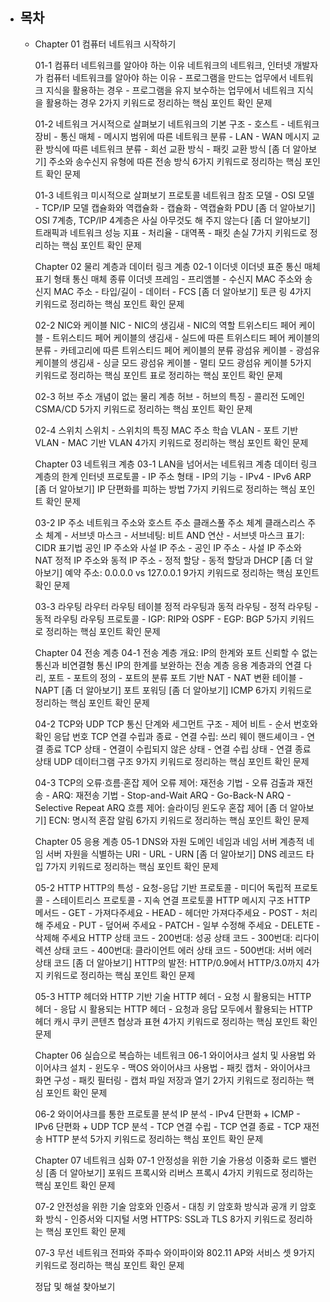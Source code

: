 - ## 목차

  - Chapter 01 컴퓨터 네트워크 시작하기

    01-1 컴퓨터 네트워크를 알아야 하는 이유
    네트워크의 네트워크, 인터넷
    개발자가 컴퓨터 네트워크를 알아야 하는 이유
    \- 프로그램을 만드는 업무에서 네트워크 지식을 활용하는 경우
    \- 프로그램을 유지 보수하는 업무에서 네트워크 지식을 활용하는 경우
    2가지 키워드로 정리하는 핵심 포인트
    확인 문제

    01-2 네트워크 거시적으로 살펴보기
    네트워크의 기본 구조
    \- 호스트
    \- 네트워크 장비
    \- 통신 매체
    \- 메시지
    범위에 따른 네트워크 분류
    \- LAN
    \- WAN
    메시지 교환 방식에 따른 네트워크 분류
    \- 회선 교환 방식
    \- 패킷 교환 방식
    [좀 더 알아보기] 주소와 송수신지 유형에 따른 전송 방식
    6가지 키워드로 정리하는 핵심 포인트
    확인 문제

    01-3 네트워크 미시적으로 살펴보기
    프로토콜
    네트워크 참조 모델
    \- OSI 모델
    \- TCP/IP 모델
    캡슐화와 역캡슐화
    \- 캡슐화
    \- 역캡슐화
    PDU
    [좀 더 알아보기] OSI 7계층, TCP/IP 4계층은 사실 아무것도 해 주지 않는다
    [좀 더 알아보기] 트래픽과 네트워크 성능 지표
    \- 처리율
    \- 대역폭
    \- 패킷 손실
    7가지 키워드로 정리하는 핵심 포인트
    확인 문제

    
    Chapter 02 물리 계층과 데이터 링크 계층
    02-1 이더넷
    이더넷 표준
    통신 매체 표기 형태
    통신 매체 종류
    이더넷 프레임
    \- 프리앰블
    \- 수신지 MAC 주소와 송신지 MAC 주소
    \- 타입/길이
    \- 데이터
    \- FCS
    [좀 더 알아보기] 토큰 링
    4가지 키워드로 정리하는 핵심 포인트
    확인 문제

    02-2 NIC와 케이블
    NIC
    \- NIC의 생김새
    \- NIC의 역할
    트위스티드 페어 케이블
    \- 트위스티드 페어 케이블의 생김새
    \- 실드에 따른 트위스티드 페어 케이블의 분류
    \- 카테고리에 따른 트위스티드 페어 케이블의 분류
    광섬유 케이블
    \- 광섬유 케이블의 생김새
    \- 싱글 모드 광섬유 케이블
    \- 멀티 모드 광섬유 케이블
    5가지 키워드로 정리하는 핵심 포인트
    표로 정리하는 핵심 포인트
    확인 문제

    02-3 허브
    주소 개념이 없는 물리 계층
    허브
    \- 허브의 특징
    \- 콜리전 도메인
    CSMA/CD
    5가지 키워드로 정리하는 핵심 포인트
    확인 문제

    02-4 스위치
    스위치
    \- 스위치의 특징
    MAC 주소 학습
    VLAN
    \- 포트 기반 VLAN
    \- MAC 기반 VLAN
    4가지 키워드로 정리하는 핵심 포인트
    확인 문제

    
    Chapter 03 네트워크 계층
    03-1 LAN을 넘어서는 네트워크 계층
    데이터 링크 계층의 한계
    인터넷 프로토콜
    \- IP 주소 형태
    \- IP의 기능
    \- IPv4
    \- IPv6
    ARP
    [좀 더 알아보기] IP 단편화를 피하는 방법
    7가지 키워드로 정리하는 핵심 포인트
    확인 문제

    03-2 IP 주소
    네트워크 주소와 호스트 주소
    클래스풀 주소 체계
    클래스리스 주소 체계
    \- 서브넷 마스크
    \- 서브네팅: 비트 AND 연산
    \- 서브넷 마스크 표기: CIDR 표기법
    공인 IP 주소와 사설 IP 주소
    \- 공인 IP 주소
    \- 사설 IP 주소와 NAT
    정적 IP 주소와 동적 IP 주소
    \- 정적 할당
    \- 동적 할당과 DHCP
    [좀 더 알아보기] 예약 주소: 0.0.0.0 vs 127.0.0.1
    9가지 키워드로 정리하는 핵심 포인트
    확인 문제

    03-3 라우팅
    라우터
    라우팅 테이블
    정적 라우팅과 동적 라우팅
    \- 정적 라우팅
    \- 동적 라우팅
    라우팅 프로토콜
    \- IGP: RIP와 OSPF
    \- EGP: BGP
    5가지 키워드로 정리하는 핵심 포인트
    확인 문제

    
    Chapter 04 전송 계층
    04-1 전송 계층 개요: IP의 한계와 포트
    신뢰할 수 없는 통신과 비연결형 통신
    IP의 한계를 보완하는 전송 계층
    응용 계층과의 연결 다리, 포트
    \- 포트의 정의
    \- 포트의 분류
    포트 기반 NAT
    \- NAT 변환 테이블
    \- NAPT
    [좀 더 알아보기] 포트 포워딩
    [좀 더 알아보기] ICMP
    6가지 키워드로 정리하는 핵심 포인트
    확인 문제

    04-2 TCP와 UDP
    TCP 통신 단계와 세그먼트 구조
    \- 제어 비트
    \- 순서 번호와 확인 응답 번호
    TCP 연결 수립과 종료
    \- 연결 수립: 쓰리 웨이 핸드셰이크
    \- 연결 종료
    TCP 상태
    \- 연결이 수립되지 않은 상태
    \- 연결 수립 상태
    \- 연결 종료 상태
    UDP 데이터그램 구조
    9가지 키워드로 정리하는 핵심 포인트
    확인 문제

    04-3 TCP의 오류·흐름·혼잡 제어
    오류 제어: 재전송 기법
    \- 오류 검출과 재전송
    \- ARQ: 재전송 기법
    \- Stop-and-Wait ARQ
    \- Go-Back-N ARQ
    \- Selective Repeat ARQ
    흐름 제어: 슬라이딩 윈도우
    혼잡 제어
    [좀 더 알아보기] ECN: 명시적 혼잡 알림
    6가지 키워드로 정리하는 핵심 포인트
    확인 문제

    
    Chapter 05 응용 계층
    05-1 DNS와 자원
    도메인 네임과 네임 서버
    계층적 네임 서버
    자원을 식별하는 URI
    \- URL
    \- URN
    [좀 더 알아보기] DNS 레코드 타입
    7가지 키워드로 정리하는 핵심 포인트
    확인 문제

    05-2 HTTP
    HTTP의 특성
    \- 요청-응답 기반 프로토콜
    \- 미디어 독립적 프로토콜
    \- 스테이트리스 프로토콜
    \- 지속 연결 프로토콜
    HTTP 메시지 구조
    HTTP 메서드
    \- GET - 가져다주세요
    \- HEAD - 헤더만 가져다주세요
    \- POST - 처리해 주세요
    \- PUT - 덮어써 주세요
    \- PATCH - 일부 수정해 주세요
    \- DELETE - 삭제해 주세요
    HTTP 상태 코드
    \- 200번대: 성공 상태 코드
    \- 300번대: 리다이렉션 상태 코드
    \- 400번대: 클라이언트 에러 상태 코드
    \- 500번대: 서버 에러 상태 코드
    [좀 더 알아보기] HTTP의 발전: HTTP/0.9에서 HTTP/3.0까지
    4가지 키워드로 정리하는 핵심 포인트
    확인 문제

    05-3 HTTP 헤더와 HTTP 기반 기술
    HTTP 헤더
    \- 요청 시 활용되는 HTTP 헤더
    \- 응답 시 활용되는 HTTP 헤더
    \- 요청과 응답 모두에서 활용되는 HTTP 헤더
    캐시
    쿠키
    콘텐츠 협상과 표현
    4가지 키워드로 정리하는 핵심 포인트
    확인 문제

    
    Chapter 06 실습으로 복습하는 네트워크
    06-1 와이어샤크 설치 및 사용법
    와이어샤크 설치
    \- 윈도우
    \- 맥OS
    와이어샤크 사용법
    \- 패킷 캡처
    \- 와이어샤크 화면 구성
    \- 패킷 필터링
    \- 캡처 파일 저장과 열기
    2가지 키워드로 정리하는 핵심 포인트
    확인 문제

    06-2 와이어샤크를 통한 프로토콜 분석
    IP 분석
    \- IPv4 단편화 + ICMP
    \- IPv6 단편화 + UDP
    TCP 분석
    \- TCP 연결 수립
    \- TCP 연결 종료
    \- TCP 재전송
    HTTP 분석
    5가지 키워드로 정리하는 핵심 포인트
    확인 문제

    
    Chapter 07 네트워크 심화
    07-1 안정성을 위한 기술
    가용성
    이중화
    로드 밸런싱
    [좀 더 알아보기] 포워드 프록시와 리버스 프록시
    4가지 키워드로 정리하는 핵심 포인트
    확인 문제

    07-2 안전성을 위한 기술
    암호와 인증서
    \- 대칭 키 암호화 방식과 공개 키 암호화 방식
    \- 인증서와 디지털 서명
    HTTPS: SSL과 TLS
    8가지 키워드로 정리하는 핵심 포인트
    확인 문제

    07-3 무선 네트워크
    전파와 주파수
    와이파이와 802.11
    AP와 서비스 셋
    9가지 키워드로 정리하는 핵심 포인트
    확인 문제

    정답 및 해설
    찾아보기

